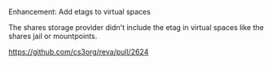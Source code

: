 Enhancement: Add etags to virtual spaces

The shares storage provider didn't include the etag in virtual spaces like the shares jail or mountpoints.

https://github.com/cs3org/reva/pull/2624
